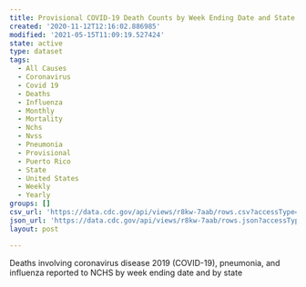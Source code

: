 ```yaml
---
title: Provisional COVID-19 Death Counts by Week Ending Date and State
created: '2020-11-12T12:16:02.886985'
modified: '2021-05-15T11:09:19.527424'
state: active
type: dataset
tags:
  - All Causes
  - Coronavirus
  - Covid 19
  - Deaths
  - Influenza
  - Monthly
  - Mortality
  - Nchs
  - Nvss
  - Pneumonia
  - Provisional
  - Puerto Rico
  - State
  - United States
  - Weekly
  - Yearly
groups: []
csv_url: 'https://data.cdc.gov/api/views/r8kw-7aab/rows.csv?accessType=DOWNLOAD'
json_url: 'https://data.cdc.gov/api/views/r8kw-7aab/rows.json?accessType=DOWNLOAD'
layout: post

---
```

Deaths involving coronavirus disease 2019 (COVID-19), pneumonia, and influenza reported to NCHS by week ending date and by state
